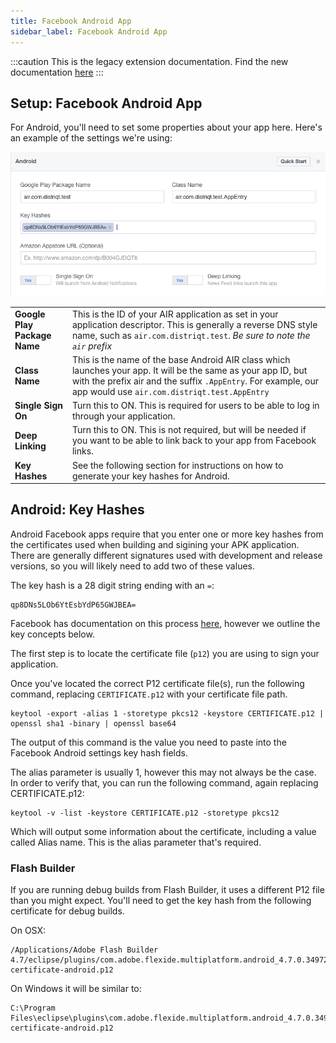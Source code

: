 ```yaml
---
title: Facebook Android App
sidebar_label: Facebook Android App
---
```


:::caution
This is the legacy extension documentation. Find the new documentation [here](../facebookapi/)
:::

## Setup: Facebook Android App

For Android, you'll need to set some properties about your app here. Here's an example of the settings we're using:

![](images/fb-android-settings.png)

| | |
|---|---|
| **Google Play Package Name** | This is the ID of your AIR application as set in your application descriptor. This is generally a reverse DNS style name, such as `air.com.distriqt.test`. *Be sure to note the `air` prefix*  |
| **Class Name** | This is the name of the base Android AIR class which launches your app. It will be the same as your app ID, but with the prefix air and the suffix `.AppEntry`. For example, our app would use `air.com.distriqt.test.AppEntry` |
| **Single Sign On** | Turn this to ON. This is required for users to be able to log in through your application. |
| **Deep Linking** | Turn this to ON. This is not required, but will be needed if you want to be able to link back to your app from Facebook links. |
| **Key Hashes** | See the following section for instructions on how to generate your key hashes for Android. |



## Android: Key Hashes

Android Facebook apps require that you enter one or more key hashes from the certificates 
used when building and sigining your APK application. There are generally different 
signatures used with development and release versions, so you will likely need to add 
two of these values. 

The key hash is a 28 digit string ending with an `=`:

```
qp8DNs5LOb6YtEsbYdP65GWJBEA=
```

Facebook has documentation on this process [here](https://developers.facebook.com/docs/android/getting-started#create_hash), 
however we outline the key concepts below.

The first step is to locate the certificate file (`p12`) you are using to sign your 
application. 

Once you've located the correct P12 certificate file(s), run the following command, 
replacing `CERTIFICATE.p12` with your certificate file path.

```
keytool -export -alias 1 -storetype pkcs12 -keystore CERTIFICATE.p12 | openssl sha1 -binary | openssl base64
```

The output of this command is the value you need to paste into the Facebook 
Android settings key hash fields.

The alias parameter is usually 1, however this may not always be the case. In order to 
verify that, you can run the following command, again replacing CERTIFICATE.p12:

```
keytool -v -list -keystore CERTIFICATE.p12 -storetype pkcs12
```

Which will output some information about the certificate, including a value 
called Alias name. This is the alias parameter that's required.




### Flash Builder

If you are running debug builds from Flash Builder, it uses a different 
P12 file than you might expect. You'll need to get the key hash from the 
following certificate for debug builds. 

On OSX:

```
/Applications/Adobe Flash Builder 4.7/eclipse/plugins/com.adobe.flexide.multiplatform.android_4.7.0.349722/resources/debug-certificate-android.p12
```

On Windows it will be similar to:

```
C:\Program Files\eclipse\plugins\com.adobe.flexide.multiplatform.android_4.7.0.349722\resources\debug-certificate-android.p12
```



